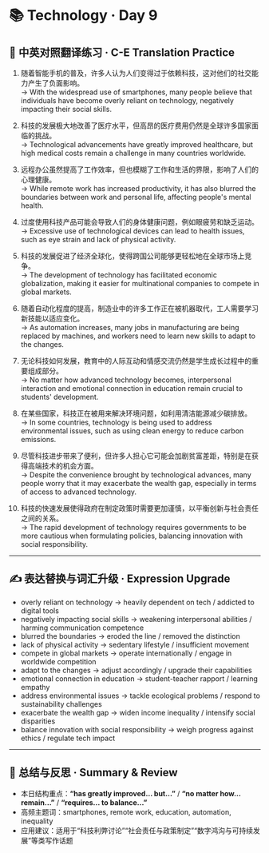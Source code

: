 # 📚 Technology · Day 9

## 📖 中英对照翻译练习 · C-E Translation Practice

1. 随着智能手机的普及，许多人认为人们变得过于依赖科技，这对他们的社交能力产生了负面影响。  
   → With the widespread use of smartphones, many people believe that individuals have become overly reliant on technology, negatively impacting their social skills.

2. 科技的发展极大地改善了医疗水平，但高昂的医疗费用仍然是全球许多国家面临的挑战。  
   → Technological advancements have greatly improved healthcare, but high medical costs remain a challenge in many countries worldwide.

3. 远程办公虽然提高了工作效率，但也模糊了工作和生活的界限，影响了人们的心理健康。  
   → While remote work has increased productivity, it has also blurred the boundaries between work and personal life, affecting people's mental health.

4. 过度使用科技产品可能会导致人们的身体健康问题，例如眼疲劳和缺乏运动。  
   → Excessive use of technological devices can lead to health issues, such as eye strain and lack of physical activity.

5. 科技的发展促进了经济全球化，使得跨国公司能够更轻松地在全球市场上竞争。  
   → The development of technology has facilitated economic globalization, making it easier for multinational companies to compete in global markets.

6. 随着自动化程度的提高，制造业中的许多工作正在被机器取代，工人需要学习新技能以适应变化。  
   → As automation increases, many jobs in manufacturing are being replaced by machines, and workers need to learn new skills to adapt to the changes.

7. 无论科技如何发展，教育中的人际互动和情感交流仍然是学生成长过程中的重要组成部分。  
   → No matter how advanced technology becomes, interpersonal interaction and emotional connection in education remain crucial to students' development.

8. 在某些国家，科技正在被用来解决环境问题，如利用清洁能源减少碳排放。  
   → In some countries, technology is being used to address environmental issues, such as using clean energy to reduce carbon emissions.

9. 尽管科技进步带来了便利，但许多人担心它可能会加剧贫富差距，特别是在获得高端技术的机会方面。  
   → Despite the convenience brought by technological advances, many people worry that it may exacerbate the wealth gap, especially in terms of access to advanced technology.

10. 科技的快速发展使得政府在制定政策时需要更加谨慎，以平衡创新与社会责任之间的关系。  
    → The rapid development of technology requires governments to be more cautious when formulating policies, balancing innovation with social responsibility.

---

## ✍️ 表达替换与词汇升级 · Expression Upgrade

- overly reliant on technology → heavily dependent on tech / addicted to digital tools  
- negatively impacting social skills → weakening interpersonal abilities / harming communication competence  
- blurred the boundaries → eroded the line / removed the distinction  
- lack of physical activity → sedentary lifestyle / insufficient movement  
- compete in global markets → operate internationally / engage in worldwide competition  
- adapt to the changes → adjust accordingly / upgrade their capabilities  
- emotional connection in education → student-teacher rapport / learning empathy  
- address environmental issues → tackle ecological problems / respond to sustainability challenges  
- exacerbate the wealth gap → widen income inequality / intensify social disparities  
- balance innovation with social responsibility → weigh progress against ethics / regulate tech impact

---

## 🧠 总结与反思 · Summary & Review

- 本日结构重点：**“has greatly improved… but…”** / **“no matter how… remain…”** / **“requires… to balance…”**  
- 高频主题词：smartphones, remote work, education, automation, inequality  
- 应用建议：适用于“科技利弊讨论”“社会责任与政策制定”“数字鸿沟与可持续发展”等类写作话题
